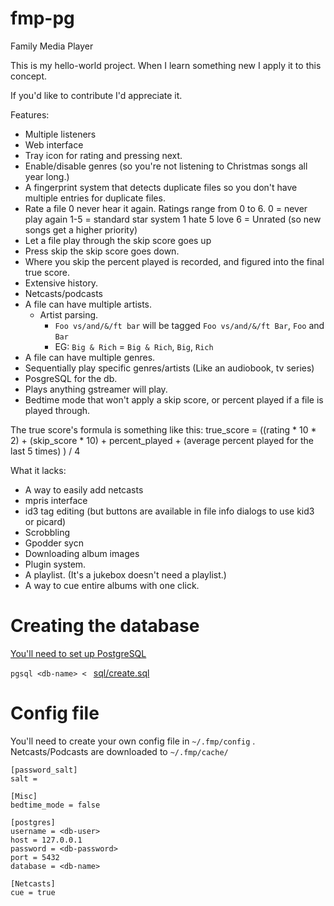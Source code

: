 fmp-pg
======

Family Media Player

This is my hello-world project.  When I learn something new I apply it to this
concept.

If you'd like to contribute I'd appreciate it.

Features:
* Multiple listeners
* Web interface
* Tray icon for rating and pressing next.
* Enable/disable genres (so you're not listening to Christmas songs all year long.)
* A fingerprint system that detects duplicate files so you don't have multiple
  entries for duplicate files.
* Rate a file 0 never hear it again. Ratings range from 0 to 6.
  0 = never play again
  1-5 = standard star system 1 hate 5 love
  6 = Unrated (so new songs get a higher priority)
* Let a file play through the skip score goes up
* Press skip the skip score goes down.
* Where you skip the percent played is recorded, and figured into the final
  true score.
* Extensive history.
* Netcasts/podcasts
* A file can have multiple artists. 
  * Artist parsing. 
    * `Foo vs/and/&/ft bar` will be tagged `Foo vs/and/&/ft Bar`, `Foo` and `Bar`
    * EG: `Big & Rich` = `Big & Rich`, `Big`, `Rich`
* A file can have multiple genres. 
* Sequentially play specific genres/artists (Like an audiobook, tv series)
* PosgreSQL for the db.
* Plays anything gstreamer will play.
* Bedtime mode that won't apply a skip score, or percent played if a file is 
  played through.

The true score's formula is something like this:
true_score = ((rating * 10 * 2) + (skip_score * 10) + percent_played + (average percent played for the last 5 times) ) / 4

What it lacks:
* A way to easily add netcasts
* mpris interface
* id3 tag editing (but buttons are available in file info dialogs to use kid3 or picard)
* Scrobbling
* Gpodder sycn
* Downloading album images
* Plugin system.
* A playlist.  (It's a jukebox doesn't need a playlist.)
* A way to cue entire albums with one click.

# Creating the database

[You'll need to set up PostgreSQL](https://wiki.postgresql.org/wiki/Detailed_installation_guides)

`pgsql <db-name> < ` [sql/create.sql](https://github.com/the7erm/fmp-pg/blob/master/sql/create.sql)


# Config file

You'll need to create your own config file in `~/.fmp/config` . 
Netcasts/Podcasts are downloaded to `~/.fmp/cache/`

```
[password_salt]
salt = 

[Misc]
bedtime_mode = false

[postgres]
username = <db-user>
host = 127.0.0.1
password = <db-password>
port = 5432
database = <db-name>

[Netcasts]
cue = true
```
